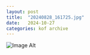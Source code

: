 ```yaml
---
layout:	post
title:	"20240828_161725.jpg"
date:	2024-10-27
categories:	kof archive
---
```


![Image Alt](https://k0f.github.io/assets/20240828_161725.jpg)